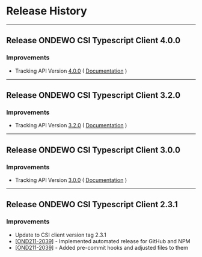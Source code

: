 # Release History

***************** 
## Release ONDEWO CSI Typescript Client 4.0.0 
 
### Improvements 
 * Tracking API Version [4.0.0](https://github.com/ondewo/ondewo-csi-api/releases/tag/4.0.0) ( [Documentation](https://ondewo.github.io/ondewo-csi-api/) ) 


***************** 
## Release ONDEWO CSI Typescript Client 3.2.0 
 
### Improvements 
 * Tracking API Version [3.2.0](https://github.com/ondewo/ondewo-csi-api/releases/tag/3.2.0) ( [Documentation](https://ondewo.github.io/ondewo-csi-api/) ) 


***************** 
## Release ONDEWO CSI Typescript Client 3.0.0 
 
### Improvements 
 * Tracking API Version [3.0.0](https://github.com/ondewo/ondewo-csi-api/releases/tag/3.0.0) ( [Documentation](https://ondewo.github.io/ondewo-csi-api/) ) 


*****************
## Release ONDEWO CSI Typescript Client 2.3.1

### Improvements
 * Update to CSI client version tag 2.3.1
 * [[OND211-2039]](https://ondewo.atlassian.net/browse/OND211-2039) - Implemented automated release for GitHub and NPM
 * [[OND211-2039]](https://ondewo.atlassian.net/browse/OND211-2039) - Added pre-commit hooks and adjusted files to them
